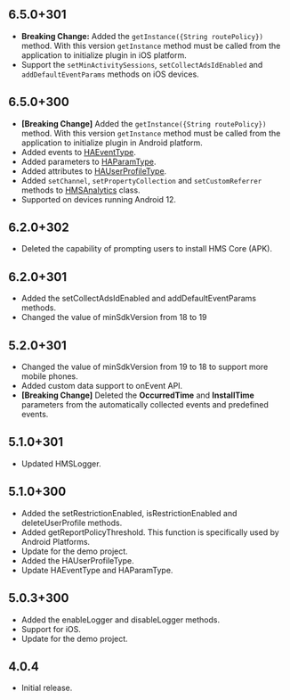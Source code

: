 ## 6.5.0+301

- **Breaking Change:** Added the `getInstance({String routePolicy})` method. With this version `getInstance` method must be called from the application to initialize plugin in iOS platform.
- Support the `setMinActivitySessions`, `setCollectAdsIdEnabled` and `addDefaultEventParams` methods on iOS devices.

## 6.5.0+300

- **[Breaking Change]** Added the `getInstance({String routePolicy})` method. With this version `getInstance` method must be called from the application to initialize plugin in Android platform.
- Added events to [HAEventType](lib/src/constants/analytics_constants.dart).
- Added parameters to [HAParamType](lib/src/constants/analytics_constants.dart).
- Added attributes to [HAUserProfileType](lib/src/constants/analytics_constants.dart).
- Added `setChannel`, `setPropertyCollection` and `setCustomReferrer` methods to [HMSAnalytics](lib/src/hms_analytics.dart) class.
- Supported on devices running Android 12.

## 6.2.0+302

- Deleted the capability of prompting users to install HMS Core (APK).

## 6.2.0+301

- Added the setCollectAdsIdEnabled and addDefaultEventParams methods.
- Changed the value of minSdkVersion from 18 to 19

## 5.2.0+301

- Changed the value of minSdkVersion from 19 to 18 to support more mobile phones.
- Added custom data support to onEvent API.
- **[Breaking Change]** Deleted the **OccurredTime** and **InstallTime** parameters from the automatically collected events and predefined events.

## 5.1.0+301

- Updated HMSLogger.

## 5.1.0+300

- Added the setRestrictionEnabled, isRestrictionEnabled and deleteUserProfile methods.
- Added getReportPolicyThreshold. This function is specifically used by Android Platforms.
- Update for the demo project.
- Added the HAUserProfileType.
- Update HAEventType and HAParamType.

## 5.0.3+300

- Added the enableLogger and disableLogger methods.
- Support for iOS.
- Update for the demo project.

## 4.0.4

- Initial release.
